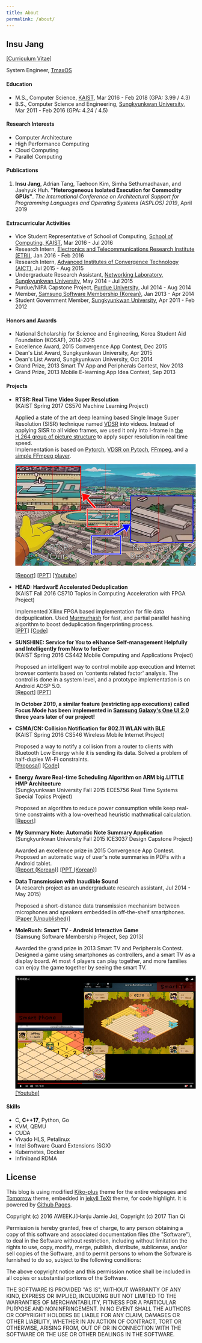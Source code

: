 ```yaml
---
title: About
permalink: /about/
---
```


<!-- ![profile](/assets/images/profile.png){: .center-image} -->

## Insu Jang

[[Curriculum Vitae]](/assets/cv/cv_insujang.pdf) &nbsp;&nbsp;
<a href="https://github.com/{{ site.author.github }}"><i class="fa fa-github fa-lg" aria-hidden="true"></i></a> &nbsp;&nbsp;
<a href="https://www.linkedin.com/in/{{ site.author.linkedin }}"><i class="fa fa-linkedin fa-lg" aria-hidden="true"></i></a> &nbsp;&nbsp;
<a href="mailto:{{ site.author.email }}"><i class="fa fa-envelope fa-lg" aria-hidden="true"></i></a>

System Engineer, [TmaxOS](http://tmaxos.com)

#### Education
- M.S., Computer Science,  [KAIST](http://www.kaist.edu/en/), Mar 2016 - Feb 2018 (GPA: 3.99 / 4.3)
- B.S., Computer Science and Engineering, [Sungkyunkwan University](https://www.skku.edu/eng/), Mar 2011 - Feb 2016 (GPA: 4.24 / 4.5)

#### Research Interests
- Computer Architecture
- High Performance Computing
- Cloud Computing
- Parallel Computing

#### Publications
1. **Insu Jang**, Adrian Tang, Taehoon Kim, Simha Sethumadhavan, and Jaehyuk Huh. **"Heterogeneous Isolated Execution for Commodity GPUs"**.
*The International Conference on Architectural Support for Programming Languages and Operating Systems (ASPLOS) 2019*, April 2019

#### Extracurricular Activities
- Vice Student Representative of School of Computing, [School of Computing, KAIST](https://cs.kaist.ac.kr), Mar 2016 - Jul 2016
- Research Intern, [Electronics and Telecommunications Research Institute (ETRI)](https://etri.re.kr/eng/main/main.etri), Jan 2016 - Feb 2016
- Research Intern, [Advanced Institutes of Convergence Technology (AICT)](http://aict.snu.ac.kr/eng/), Jul 2015 - Aug 2015
- Undergraduate Research Assistant, [Networking Laboratory, Sungkyunkwan University](http://monet.skku.edu/), May 2014 - Jul 2015
- Purdue/NIPA Capstone Project, [Purdue University](http://www.purdue.edu/), Jul 2014 - Aug 2014
- Member, [Samsung Software Membership (Korean)](http://secmem.org/), Jan 2013 - Apr 2014
- Student Government Member, [Sungkyunkwan University](https://www.skku.edu/eng/), Apr 2011 - Feb 2012

#### Honors and Awards
- National Scholarship for Science and Engineering, Korea Student Aid Foundation (KOSAF), 2014-2015
- Excellence Award, 2015 Convergence App Contest, Dec 2015
- Dean's List Award, Sungkyunkwan University, Apr 2015
- Dean's List Award, Sungkyunkwan University, Oct 2014
- Grand Prize, 2013 Smart TV App and Peripherals Contest, Nov 2013
- Grand Prize, 2013 Mobile E-learning App Idea Contest, Sep 2013

#### Projects
- **RTSR: Real Time Video Super Resolution**  
(KAIST Spring 2017 CS570 Machine Learning Project)

    Applied a state of the art deep learning based Single Image Super Resolution (SISR) technique named [VDSR](http://www.cv-foundation.org/openaccess/content_cvpr_2016/html/Kim_Accurate_Image_Super-Resolution_CVPR_2016_paper.html) into videos.
    Instead of applying SISR to all video frames, we used it only into I-frame in [the H.264 group of picture structure](https://en.wikipedia.org/wiki/Group_of_pictures) to apply super resolution in real time speed.  
    Implementation is based on [Pytorch](http://pytorch.org/), [VDSR on Pytoch](https://github.com/twtygqyy/pytorch-vdsr),
    [FFmpeg](https://www.ffmpeg.org/), and [a simple FFmpeg player](https://github.com/Akagi201/ffmpeg-player).  

    ![rtsr](/assets/images/projects/rtsr_thumbnail.png)

    [[Report]](/assets/pdf/cs570_final.pdf)
    [[PPT]](/assets/pdf/cs570_final_ppt.pdf)
    [[Youtube]](https://youtu.be/_cVU23W_Jt8)
    

- **HEAD: HardwarE Accelerated Deduplication**  
(KAIST Fall 2016 CS710 Topics in Computing Acceleration with FPGA Project)

    Implemented Xilinx FPGA based implementation for file data dedpuplication.
    Used [Murmurhash](https://en.wikipedia.org/wiki/MurmurHash) for fast, and partial parallel hashing algorithm to boost deduplication fingerprinting process.  
    [[PPT]](/assets/pdf/cs710_final_ppt.pdf)
    [[Code]](https://github.com/insujang/HEAD)

- **SUNSHINE: Service for You to eNhance Self-management Helpfully and Intelligently from Now to forEver**  
(KAIST Spring 2016 CS442 Mobile Computing and Applications Project)

    Proposed an intelligent way to control mobile app execution and Internet browser contents based on
    'contents related factor' analysis. The control is done in a system level, and a prototype implementation is on Android AOSP 5.0.  
    [[Report]](/assets/pdf/cs442_final.pdf)
    [[PPT]](/assets/pdf/cs442_final_ppt.pdf)

    **In October 2019, a similar feature (restricting app executions) called Focus Mode has been implemented in [Samsung Galaxy's One UI 2.0]((https://news.samsung.com/global/one-ui-beta-program-enjoy-android-10-on-galaxy-s10-starting-today)) three years later of our project!**

- **CSMA/CN: Collision Notification for 802.11 WLAN with BLE**  
(KAIST Spring 2016 CS546 Wireless Mobile Internet Project)

    Proposed a way to notify a collision from a router to clients with Bluetooth Low Energy while it is sending its data. Solved a problem of half-duplex Wi-Fi constraints.  
    [[Proposal]](/assets/pdf/cs546_proposal.pdf)
    [[Code]](https://github.com/insujang/csmacn)

- **Energy Aware Real-time Scheduling Algorithm on ARM big.LITTLE HMP Architecture**  
(Sungkyunkwan University Fall 2015 ECE5756 Real Time Systems Special Topics Project)

    Proposed an algorithm to reduce power consumption while keep real-time constraints
    with a low-overhead heuristic mathmatical calculation.  
    [[Report]](/assets/pdf/ece5756_final.pdf)

- **My Summary Note: Automatic Note Summary Application**  
(Sungkyunkwan University Fall 2015 ICE3037 Design Capstone Project)

    Awarded an excellence prize in 2015 Convergence App Contest.
    Proposed an automatic way of user's note summaries in PDFs with a Android tablet.  
    [[Report (Korean)]](/assets/pdf/ice3037_final.pdf)
    [[PPT (Korean)]](/assets/pdf/ice3037_final_ppt.pdf)

- **Data Transmission with Inaudible Sound**  
(A research project as an undergraduate research assistant, Jul 2014 - May 2015)

    Proposed a short-distance data transmission mechanism between microphones and
    speakers embedded in off-the-shelf smartphones.  
    [[Paper (Unpublished)]](/assets/pdf/research_paper_data_communication.pdf)

- **MoleRush: Smart TV - Android Interactive Game**  
(Samsung Software Membership Project, Sep 2013)

    Awarded the grand prize in 2013 Smart TV and Peripherals Contest.
    Designed a game using smartphones as controllers, and a smart TV as a display board.
    At most 4 players can play together, and more families can enjoy the game together by seeing the smart TV.  

    ![molerush](/assets/images/projects/molerush_thumbnail.png)
    [[Youtube]](https://youtu.be/fFzxrAJX9wo)


#### Skills
- C, **C++17**, Python, Go
- KVM, QEMU
- CUDA
- Vivado HLS, Petalinux
- Intel Software Guard Extensions (SGX)
- Kubernetes, Docker
- Infiniband RDMA

## License
This blog is using modified [Kiko-plus](https://github.com/aweekj/Kiko-plus) theme for the entire webpages and [Tomorrow](https://github.com/chriskempson/tomorrow-theme) theme, embedded in [jekyll TeXt](https://github.com/kitian616/jekyll-TeXt-theme) theme, for code highlight.
It is powered by [Github Pages](https://pages.github.com/).

Copyright (c) 2016 AWEEKJ(Hanju Jamie Jo), Copyright (c) 2017 Tian Qi

Permission is hereby granted, free of charge, to any person obtaining a copy of this software and associated documentation files (the "Software"), to deal in the Software without restriction, including without limitation the rights to use, copy, modify, merge, publish, distribute, sublicense, and/or sell copies of the Software, and to permit persons to whom the Software is furnished to do so, subject to the following conditions:

The above copyright notice and this permission notice shall be included in all copies or substantial portions of the Software.

THE SOFTWARE IS PROVIDED "AS IS", WITHOUT WARRANTY OF ANY KIND, EXPRESS OR IMPLIED, INCLUDING BUT NOT LIMITED TO THE WARRANTIES OF MERCHANTABILITY, FITNESS FOR A PARTICULAR PURPOSE AND NONINFRINGEMENT. IN NO EVENT SHALL THE AUTHORS OR COPYRIGHT HOLDERS BE LIABLE FOR ANY CLAIM, DAMAGES OR OTHER LIABILITY, WHETHER IN AN ACTION OF CONTRACT, TORT OR OTHERWISE, ARISING FROM, OUT OF OR IN CONNECTION WITH THE SOFTWARE OR THE USE OR OTHER DEALINGS IN THE SOFTWARE.
